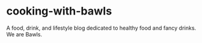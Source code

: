 # cooking-with-bawls
A food, drink, and lifestyle blog dedicated to healthy food and fancy drinks. We are Bawls.

